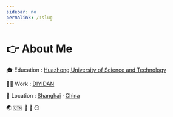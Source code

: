 ```yaml
---
sidebar: no
permalink: /:slug
---
```


# :point_right: About Me

:mortar_board: Education
: [Huazhong University of Science and Technology](http://www.hust.edu.cn/)

:man:&zwj;:computer: Work
: [DIYIDAN](https://www.diyidan.com)

:round_pushpin: Location
: [Shanghai]() · [China]()

:earth_asia: :cn: :tada: :balloon: :smirk:
